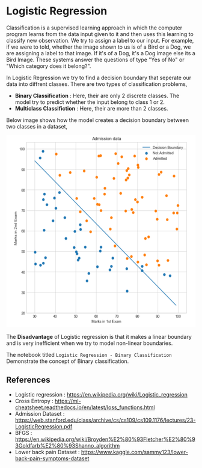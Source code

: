 # Logistic Regression

Classification is a supervised learning approach in which the computer program learns from the data input given to it and then uses this learning to classify new observation. We try to assign a label to our input. For example, if we were to told, whether the image shown to us is of a Bird or a Dog, we are assigning a label to that image. If it's of a Dog, it's a Dog image else its a Bird Image. These systems answer the questions of type "Yes of No" or "Which category does it belong?".

In Logistic Regression we try to find a decision boundary that seperate our data into diffrent classes.
There are two types of classification problems,
- **Binary Classification** : Here, their are only 2 discrete classes. The model try to predict whether the input belong to class 1 or 2.
- **Multiclass Classifiction** : Here, their are more than 2 classes.

Below image shows how the model creates a decision boundary between two classes in a dataset,

<p align="center">
    <img src="./imgs/LogReg.png" width=512 height = 512 />
</p>

The <b>Disadvantage</b> of Logistic regression is that it makes a linear boundary and is very inefficient when we try to model non-linear boundaries.

The notebook titled `Logistic Regression - Binary Classification` Demonstrate the concept of Binary classification.

## References
- Logistic regression : https://en.wikipedia.org/wiki/Logistic_regression
- Cross Entropy : https://ml-cheatsheet.readthedocs.io/en/latest/loss_functions.html
- Admission Dataset : https://web.stanford.edu/class/archive/cs/cs109/cs109.1176/lectures/23-LogisticRegression.pdf
- BFGS : https://en.wikipedia.org/wiki/Broyden%E2%80%93Fletcher%E2%80%93Goldfarb%E2%80%93Shanno_algorithm
- Lower back pain Dataset : https://www.kaggle.com/sammy123/lower-back-pain-symptoms-dataset
